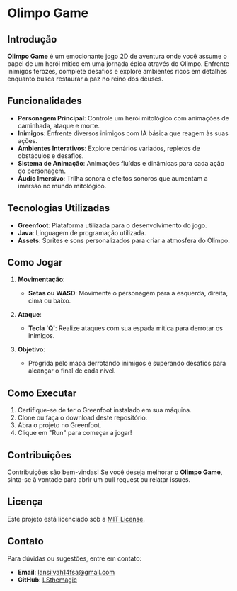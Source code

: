 # Olimpo Game

## Introdução

**Olimpo Game** é um emocionante jogo 2D de aventura onde você assume o papel de um herói mítico em uma jornada épica através do Olimpo. Enfrente inimigos ferozes, complete desafios e explore ambientes ricos em detalhes enquanto busca restaurar a paz no reino dos deuses.

## Funcionalidades

- **Personagem Principal**: Controle um herói mitológico com animações de caminhada, ataque e morte.
- **Inimigos**: Enfrente diversos inimigos com IA básica que reagem às suas ações.
- **Ambientes Interativos**: Explore cenários variados, repletos de obstáculos e desafios.
- **Sistema de Animação**: Animações fluídas e dinâmicas para cada ação do personagem.
- **Áudio Imersivo**: Trilha sonora e efeitos sonoros que aumentam a imersão no mundo mitológico.

## Tecnologias Utilizadas

- **Greenfoot**: Plataforma utilizada para o desenvolvimento do jogo.
- **Java**: Linguagem de programação utilizada.
- **Assets**: Sprites e sons personalizados para criar a atmosfera do Olimpo.

## Como Jogar

1. **Movimentação**:
   - **Setas ou WASD**: Movimente o personagem para a esquerda, direita, cima ou baixo.
   
2. **Ataque**:
   - **Tecla 'Q'**: Realize ataques com sua espada mítica para derrotar os inimigos.

3. **Objetivo**:
   - Progrida pelo mapa derrotando inimigos e superando desafios para alcançar o final de cada nível.

## Como Executar

1. Certifique-se de ter o Greenfoot instalado em sua máquina.
2. Clone ou faça o download deste repositório.
3. Abra o projeto no Greenfoot.
4. Clique em "Run" para começar a jogar!

## Contribuições

Contribuições são bem-vindas! Se você deseja melhorar o **Olimpo Game**, sinta-se à vontade para abrir um pull request ou relatar issues.

## Licença

Este projeto está licenciado sob a [MIT License](LICENSE).

## Contato

Para dúvidas ou sugestões, entre em contato:

- **Email**: [lansilvah14fsa@gmail.com](mailto:lansilvah14fsa@gmail.com)
- **GitHub**: [LSthemagic](https://github.com/LSthemagic)
